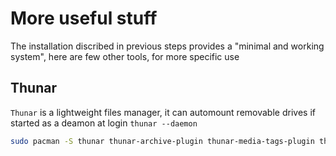 # More useful stuff
The installation discribed in previous steps provides a "minimal and working system", here are few other tools, for more specific use
## Thunar
``Thunar`` is a lightweight files manager, it can automount removable drives if started as a deamon at login ``thunar --daemon``
````bash
sudo pacman -S thunar thunar-archive-plugin thunar-media-tags-plugin thunar-volman
````
